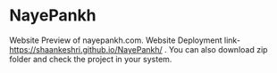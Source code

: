 # NayePankh
Website Preview of nayepankh.com.
Website Deployment link- https://shaankeshri.github.io/NayePankh/ .
You can also download zip folder and check the project in your system.
